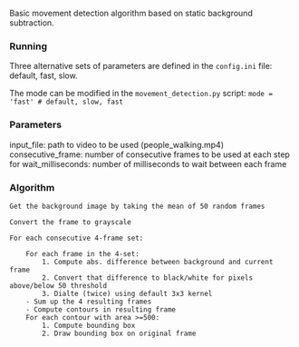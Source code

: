 Basic movement detection algorithm based on static background subtraction.


### Running

Three alternative sets of parameters are defined in the `config.ini` file: default, fast, slow. 

The mode can be modified in the `movement_detection.py` script: `mode = 'fast' # default, slow, fast`
### Parameters

input_file: path to video to be used (people_walking.mp4)
consecutive_frame: number of consecutive frames to be used at each step for 
wait_milliseconds: number of milliseconds to wait between each frame

### Algorithm

```text
Get the background image by taking the mean of 50 random frames

Convert the frame to grayscale

For each consecutive 4-frame set:

    For each frame in the 4-set:
        1. Compute abs. difference between background and current frame
        2. Convert that difference to black/white for pixels above/below 50 threshold
        3. Dialte (twice) using default 3x3 kernel
    - Sum up the 4 resulting frames
    - Compute contours in resulting frame
    For each contour with area >=500:
        1. Compute bounding box
        2. Draw bounding box on original frame
```
